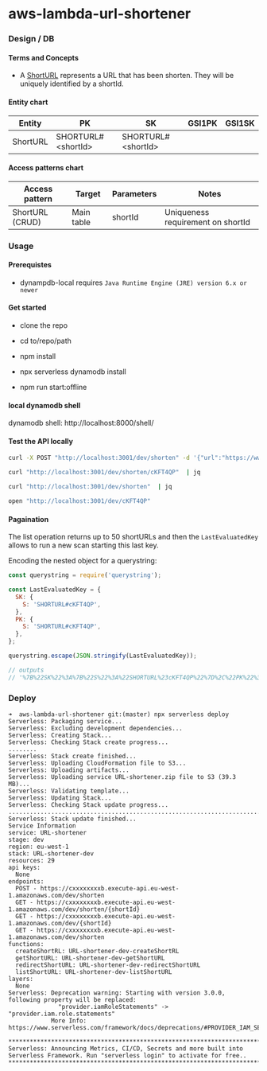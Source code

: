 # aws-lambda-url-shortener

### Design / DB

#### Terms and Concepts

- A [ShortURL](lib/models/ShortURLModel.js) represents a URL that has been shorten. They will be uniquely identified by a shortId.

#### Entity chart

| Entity   | PK                       | SK                       | GSI1PK | GSI1SK |
| -------- | ------------------------ | ------------------------ | ------ | ------ |
| ShortURL | SHORTURL#&lt;shortId&gt; | SHORTURL#&lt;shortId&gt; |        |        |

#### Access patterns chart

| Access pattern  | Target     | Parameters | Notes                             |
| --------------- | ---------- | ---------- | --------------------------------- |
| ShortURL (CRUD) | Main table | shortId    | Uniqueness requirement on shortId |

### Usage

#### Prerequistes

- dynampdb-local requires `Java Runtime Engine (JRE) version 6.x or newer`

#### Get started

- clone the repo

- cd to/repo/path

- npm install

- npx serverless dynamodb install

- npm run start:offline

#### local dynamodb shell

dynamodb shell:
http://localhost:8000/shell/

#### Test the API locally

```bash
curl -X POST "http://localhost:3001/dev/shorten" -d '{"url":"https://www.zermatt.ch/en/Webcams"}' | jq

curl "http://localhost:3001/dev/shorten/cKFT4QP"  | jq

curl "http://localhost:3001/dev/shorten"  | jq

open "http://localhost:3001/dev/cKFT4QP"
```

#### Pagaination

The list operation returns up to 50 shortURLs and then the `LastEvaluatedKey` allows to run a new scan starting this last key.

Encoding the nested object for a querystring:

```js
const querystring = require('querystring');

const LastEvaluatedKey = {
  SK: {
    S: 'SHORTURL#cKFT4QP',
  },
  PK: {
    S: 'SHORTURL#cKFT4QP',
  },
};

querystring.escape(JSON.stringify(LastEvaluatedKey));

// outputs
// '%7B%22SK%22%3A%7B%22S%22%3A%22SHORTURL%23cKFT4QP%22%7D%2C%22PK%22%3A%7B%22S%22%3A%22SHORTURL%23cKFT4QP%22%7D%7D'
```

### Deploy

```
➜  aws-lambda-url-shortener git:(master) npx serverless deploy
Serverless: Packaging service...
Serverless: Excluding development dependencies...
Serverless: Creating Stack...
Serverless: Checking Stack create progress...
........
Serverless: Stack create finished...
Serverless: Uploading CloudFormation file to S3...
Serverless: Uploading artifacts...
Serverless: Uploading service URL-shortener.zip file to S3 (39.3 MB)...
Serverless: Validating template...
Serverless: Updating Stack...
Serverless: Checking Stack update progress...
......................................................................................................
Serverless: Stack update finished...
Service Information
service: URL-shortener
stage: dev
region: eu-west-1
stack: URL-shortener-dev
resources: 29
api keys:
  None
endpoints:
  POST - https://cxxxxxxxxb.execute-api.eu-west-1.amazonaws.com/dev/shorten
  GET - https://cxxxxxxxxb.execute-api.eu-west-1.amazonaws.com/dev/shorten/{shortId}
  GET - https://cxxxxxxxxb.execute-api.eu-west-1.amazonaws.com/dev/{shortId}
  GET - https://cxxxxxxxxb.execute-api.eu-west-1.amazonaws.com/dev/shorten
functions:
  createShortRL: URL-shortener-dev-createShortRL
  getShortURL: URL-shortener-dev-getShortURL
  redirectShortURL: URL-shortener-dev-redirectShortURL
  listShortURL: URL-shortener-dev-listShortURL
layers:
  None
Serverless: Deprecation warning: Starting with version 3.0.0, following property will be replaced:
              "provider.iamRoleStatements" -> "provider.iam.role.statements"
            More Info: https://www.serverless.com/framework/docs/deprecations/#PROVIDER_IAM_SETTINGS

**************************************************************************************************************************************
Serverless: Announcing Metrics, CI/CD, Secrets and more built into Serverless Framework. Run "serverless login" to activate for free..
**************************************************************************************************************************************
```
